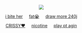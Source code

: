 <div id="header" align="center">

![](https://komarev.com/ghpvc/?username=dokhyuk&style=plastic&color=151915&label=_　　˙༥˙👈　　_&base=9710)

[i bite her](https://github.com/ukehole)⠀⠀[fat😭](https://github.com/kishiar)⠀⠀[draw more 240j](https://github.com/G4-5LGD-SGJof03kps-sgsb)

[CRISSY❤](https://github.com/starcrissy)⠀⠀[nicotine](https://github.com/kouscat)⠀⠀[play pt agin](https://github.com/tragicwisdom)

<p align="center"

